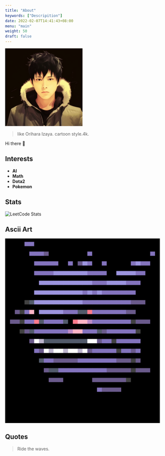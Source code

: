 ```yaml
---
title: "About"
keywords: ["Descripition"]
date: 2022-02-07T14:41:43+08:00
menu: "main"
weight: 50
draft: false
---
```


<img src='/noahlias_mj.png' width='50%' height='50%' alt='personal avatar'/>

> like Orihara Izaya. cartoon style.4k.

Hi there 👋

## Interests

- **AI**
- **Math**
- **Dota2**
- **Pokemon**

## Stats

![LeetCode Stats](https://leetcard.jacoblin.cool/noahlias?theme=light&font=Dancing%20Script&ext=heatmap)

## Ascii Art

![gengar](/gengar.svg)

## Quotes

> Ride the waves.

